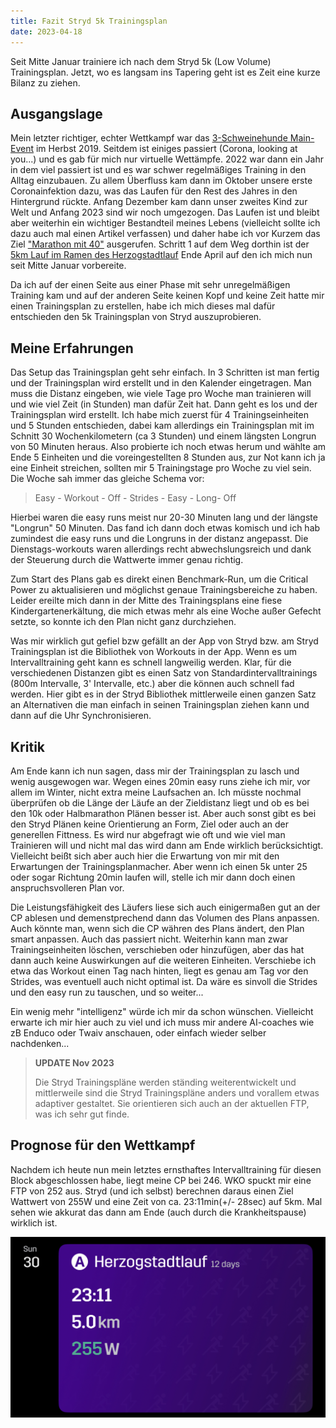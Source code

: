 ```yaml
---
title: Fazit Stryd 5k Trainingsplan
date: 2023-04-18
---
```


Seit Mitte Januar trainiere ich nach dem Stryd 5k (Low Volume) Trainingsplan. Jetzt, wo es langsam ins Tapering geht ist es Zeit eine kurze Bilanz zu ziehen.

## Ausgangslage

Mein letzter richtiger, echter Wettkampf war das [3-Schweinehunde Main-Event](/posts/2019-10-19-rueckblick-auf-das-3-schweinehunde-main-event/) im Herbst 2019. Seitdem ist einiges passiert (Corona, looking at you...) und es gab für mich nur virtuelle Wettämpfe. 2022 war dann ein Jahr in dem viel passiert ist und es war schwer regelmäßiges Training in den Alltag einzubauen. Zu allem Überfluss kam dann im Oktober unsere erste Coronainfektion dazu, was das Laufen für den Rest des Jahres in den Hintergrund rückte. Anfang Dezember kam dann unser zweites Kind zur Welt und Anfang 2023 sind wir noch umgezogen. Das Laufen ist und bleibt aber weiterhin ein wichtiger Bestandteil meines Lebens (vielleicht sollte ich dazu auch mal einen Artikel verfassen) und daher habe ich vor Kurzem das Ziel ["Marathon mit 40"](/posts/2023-01-01-Neustart/) ausgerufen. Schritt 1 auf dem Weg dorthin ist der [5km Lauf im Ramen des Herzogstadtlauf](/posts/2023-01-23-Die-etwas-anderen-Begleitapps-zum-Laufen/) Ende April auf den ich mich nun seit Mitte Januar vorbereite.

Da ich auf der einen Seite aus einer Phase mit sehr unregelmäßigen Training kam und auf der anderen Seite keinen Kopf und keine Zeit hatte mir einen Trainingsplan zu erstellen, habe ich mich dieses mal dafür entschieden den 5k Trainingsplan von Stryd auszuprobieren.

## Meine Erfahrungen

Das Setup das Trainingsplan geht sehr einfach. In 3 Schritten ist man fertig und der Trainingsplan wird erstellt und in den Kalender eingetragen. Man muss die Distanz eingeben, wie viele Tage pro Woche man trainieren will und wie viel Zeit (in Stunden) man dafür Zeit hat. Dann geht es los und der Trainingsplan wird erstellt. Ich habe mich zuerst für 4 Trainingseinheiten und 5 Stunden entschieden, dabei kam allerdings ein Trainingsplan mit im Schnitt 30 Wochenkilometern (ca 3 Stunden) und einem längsten Longrun von 50 Minuten heraus. Also probierte ich noch etwas herum und wählte am Ende 5 Einheiten und die voreingestellten 8 Stunden aus, zur Not kann ich ja eine Einheit streichen, sollten mir 5 Trainingstage pro Woche zu viel sein. Die Woche sah immer das gleiche Schema vor:

> Easy - Workout - Off - Strides - Easy - Long- Off

Hierbei waren die easy runs meist nur 20-30 Minuten lang und der längste "Longrun" 50 Minuten. Das fand ich dann doch etwas komisch und ich hab zumindest die easy runs und die Longruns in der distanz angepasst. Die Dienstags-workouts waren allerdings recht abwechslungsreich und dank der Steuerung durch die Wattwerte immer genau richtig.

Zum Start des Plans gab es direkt einen Benchmark-Run, um die Critical Power zu aktualisieren und möglichst genaue Trainingsbereiche zu haben. Leider ereilte mich dann in der Mitte des Trainingsplans eine fiese Kindergartenerkältung, die mich etwas mehr als eine Woche außer Gefecht setzte, so konnte ich den Plan nicht ganz durchziehen.

Was mir wirklich gut gefiel bzw gefällt an der App von Stryd bzw. am Stryd Trainingsplan ist die Bibliothek von Workouts in der App. Wenn es um Intervalltraining geht kann es schnell langweilig werden. Klar, für die verschiedenen Distanzen gibt es einen Satz von Standardintervalltrainings (800m Intervalle, 3' Intervalle, etc.) aber die können auch schnell fad werden. Hier gibt es in der Stryd Bibliothek mittlerweile einen ganzen Satz an Alternativen die man einfach in seinen Trainingsplan ziehen kann und dann auf die Uhr Synchronisieren.

## Kritik

Am Ende kann ich nun sagen, dass mir der Trainingsplan zu lasch und wenig ausgewogen war. Wegen eines 20min easy runs ziehe ich mir, vor allem im Winter, nicht extra meine Laufsachen an. Ich müsste nochmal überprüfen ob die Länge der Läufe an der Zieldistanz liegt und ob es bei den 10k oder Halbmarathon Plänen besser ist. Aber auch sonst gibt es bei den Stryd Plänen keine Orientierung an Form, Ziel oder auch an der generellen Fittness. Es wird nur abgefragt wie oft und wie viel man Trainieren will und nicht mal das wird dann am Ende wirklich berücksichtigt. Vielleicht beißt sich aber auch hier die Erwartung von mir mit den Erwartungen der Trainingsplanmacher. Aber wenn ich einen 5k unter 25 oder sogar Richtung 20min laufen will, stelle ich mir dann doch einen anspruchsvolleren Plan vor.

Die Leistungsfähigkeit des Läufers liese sich auch einigermaßen gut an der CP ablesen und demenstprechend dann das Volumen des Plans anpassen. Auch könnte man, wenn sich die CP währen des Plans ändert, den Plan smart anpassen. Auch das passiert nicht. Weiterhin kann man zwar Trainingseinheiten löschen, verschieben oder hinzufügen, aber das hat dann auch keine Auswirkungen auf die weiteren Einheiten. Verschiebe ich etwa das Workout einen Tag nach hinten, liegt es genau am Tag vor den Strides, was eventuell auch nicht optimal ist. Da wäre es sinvoll die Strides und den easy run zu tauschen, und so weiter...

Ein wenig mehr "intelligenz" würde ich mir da schon wünschen. Vielleicht erwarte ich mir hier auch zu viel und ich muss mir andere AI-coaches wie zB Enduco oder Twaiv anschauen, oder einfach wieder selber nachdenken...

> **UPDATE Nov 2023**
>
> Die Stryd Trainingspläne werden ständing weiterentwickelt und mittlerweile sind die Stryd Trainingspläne anders und vorallem etwas adaptiver gestaltet. Sie orientieren sich auch an der aktuellen FTP, was ich sehr gut finde.

## Prognose für den Wettkampf

Nachdem ich heute nun mein letztes ernsthaftes Intervalltraining für diesen Block abgeschlossen habe, liegt meine CP bei 246. WKO spuckt mir eine FTP von 252 aus. Stryd (und ich selbst) berechnen daraus einen Ziel Wattwert von 255W und eine Zeit von ca. 23:11min(+/- 28sec) auf 5km. Mal sehen wie akkurat das dann am Ende (auch durch die Krankheitspause) wirklich ist.

[<img src="/assets/images/2023/Herzogstadtlauf_Prognose.png" class='w-4/5' align='center' />](/assets/images/2023/Herzogstadtlauf_Prognose.png)<br><br>
